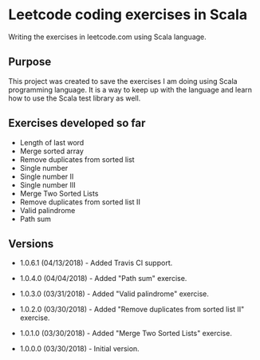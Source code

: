 # Leetcode coding exercises in Scala

Writing the exercises in leetcode.com using Scala language.

## Purpose
This project was created to save the exercises I am doing using Scala programming language. It is a way 
to keep up with the language and learn how to use the Scala test library as well.

## Exercises developed so far
* Length of last word
* Merge sorted array
* Remove duplicates from sorted list
* Single number
* Single number II
* Single number III
* Merge Two Sorted Lists
* Remove duplicates from sorted list II
* Valid palindrome
* Path sum

## Versions
* 1.0.6.1 (04/13/2018) - Added Travis CI support.

* 1.0.4.0 (04/04/2018) - Added "Path sum" exercise.

* 1.0.3.0 (03/31/2018) - Added "Valid palindrome" exercise.

* 1.0.2.0 (03/30/2018) - Added "Remove duplicates from sorted list II" exercise.

* 1.0.1.0 (03/30/2018) - Added "Merge Two Sorted Lists" exercise.

* 1.0.0.0 (03/30/2018) - Initial version.
